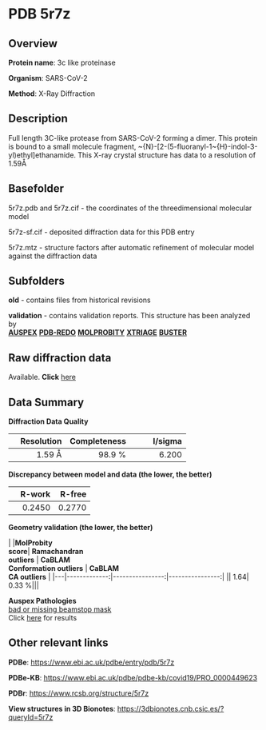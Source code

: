 # PDB 5r7z

## Overview

**Protein name**: 3c like proteinase

**Organism**: SARS-CoV-2

**Method**: X-Ray Diffraction

## Description

Full length 3C-like protease from SARS-CoV-2 forming a dimer. This protein is bound to a small molecule fragment, ~{N}-[2-(5-fluoranyl-1~{H}-indol-3-yl)ethyl]ethanamide. This X-ray crystal structure has data to a resolution of 1.59Å

## Basefolder

5r7z.pdb and 5r7z.cif - the coordinates of the threedimensional molecular model

5r7z-sf.cif - deposited diffraction data for this PDB entry

5r7z.mtz - structure factors after automatic refinement of molecular model against the diffraction data

## Subfolders



**old** - contains files from historical revisions

**validation** - contains validation reports. This structure has been analyzed by <br>[**AUSPEX**](https://github.com/thorn-lab/coronavirus_structural_task_force/tree/master/pdb/3c_like_proteinase/SARS-CoV-2/5r7z/validation/auspex) [**PDB-REDO**](https://github.com/thorn-lab/coronavirus_structural_task_force/tree/master/pdb/3c_like_proteinase/SARS-CoV-2/5r7z/validation/pdb-redo) [**MOLPROBITY**](https://github.com/thorn-lab/coronavirus_structural_task_force/tree/master/pdb/3c_like_proteinase/SARS-CoV-2/5r7z/validation/molprobity) [**XTRIAGE**](https://github.com/thorn-lab/coronavirus_structural_task_force/blob/master/pdb/3c_like_proteinase/SARS-CoV-2/5r7z/validation/Xtriage_output.log) [**BUSTER**](https://www.globalphasing.com/buster/wiki/index.cgi?Covid19Pdb5R7Z)  



## Raw diffraction data

Available. **Click** [here](https://zenodo.org/record/3730472) 

## Data Summary
**Diffraction Data Quality**

|   | Resolution | Completeness| I/sigma |
|---|-------------:|----------------:|--------------:|
|   |1.59 Å|98.9  %|<img width=50/>6.200|

**Discrepancy between model and data (the lower, the better)**

|   | **R-work**| **R-free**   
|---|-------------:|----------------:|           
||  0.2450|  0.2770|

**Geometry validation (the lower, the better)**

|   |**MolProbity<br>score**| **Ramachandran<br>outliers** | **CaBLAM<br>Conformation outliers** | **CaBLAM<br>CA outliers** |
|---|-------------:|----------------:|----------------:|
||  1.64|  0.33 %|||

**Auspex Pathologies**<br> [bad or missing beamstop mask](https://www.auspex.de/pathol/#2)<br>Click [here](https://github.com/thorn-lab/coronavirus_structural_task_force/blob/master/pdb/3c_like_proteinase/SARS-CoV-2/5r7z/validation/auspex/5r7z_auspex_comments.txt)  for results

 



## Other relevant links 
**PDBe**:  https://www.ebi.ac.uk/pdbe/entry/pdb/5r7z

**PDBe-KB**: https://www.ebi.ac.uk/pdbe/pdbe-kb/covid19/PRO_0000449623 
 
**PDBr**: https://www.rcsb.org/structure/5r7z 

**View structures in 3D Bionotes**: https://3dbionotes.cnb.csic.es/?queryId=5r7z

